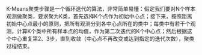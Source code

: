 K-Means聚类步骤是一个循环迭代的算法，非常简单易懂：假定我们要对N个样本观测做聚类，要求聚为K类，首先选择K个点作为初始中心点；接下来，按照距离初始中心点最小的原则，把所有观测分到各中心点所在的类中；每类中有若干个观测，计算K个类中所有样本点的均值，作为第二次迭代的K个中心点；然后根据这个中心重复第2、3步，直到收敛（中心点不再改变或达到指定的迭代次数），聚类过程结束。
